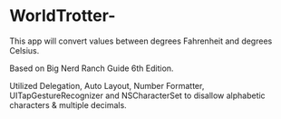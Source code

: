 # WorldTrotter-
This app will convert values between degrees Fahrenheit and degrees Celsius. 

Based on Big Nerd Ranch Guide 6th Edition. 

Utilized Delegation, Auto Layout, Number Formatter, UITapGestureRecognizer and NSCharacterSet to disallow alphabetic characters & multiple decimals. 
